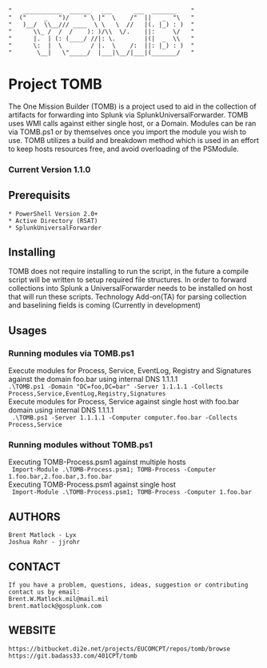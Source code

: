     "   ___________  ______   ___      ___  _______    "
    "  ("     _   ")/    " \ |"  \    /"  ||   _  "\   " 
    "   )__/  \\__/// ____  \ \   \  //   |(. |_) : )  "
    "      \\_ /  /  /    ): )/\\  \/.    ||:     \/   " 
    "      |.  | (: (____/ //|: \.        |(|  _  \\   " 
    "      \:  |  \        / |.  \    /:  ||: |_) : )  " 
    "       \__|   \"_____/  |___|\__/|___|(_______/   "

# Project TOMB
The One Mission Builder (TOMB) is a project used to aid in the collection of artifacts for forwarding into Splunk via SplunkUniversalForwarder. TOMB uses WMI calls against either single host, or a Domain. Modules can be ran via TOMB.ps1 or by themselves once you import the module you wish to use. TOMB utilizes a build and breakdown method which is used in an effort to keep hosts resources free, and avoid overloading of the PSModule.
### Current Version 1.1.0

## Prerequisits
``` 
* PowerShell Version 2.0+
* Active Directory (RSAT)
* SplunkUniversalForwarder 
```

## Installing
 
TOMB does not require installing to run the script, in the future a compile script will be written to setup required file structures. In order to forward collections into Splunk a UniversalForwarder needs to be installed on host that will run these scripts. Technology Add-on(TA) for parsing collection and baselining fields is coming (Currently in development) 


## Usages
### Running modules via TOMB.ps1
Execute modules for Process, Service, EventLog, Registry and Signatures against the domain foo.bar using internal DNS 1.1.1.1  
``` .\TOMB.ps1 -Domain "DC=foo,DC=bar" -Server 1.1.1.1 -Collects Process,Service,EventLog,Registry,Signatures ```  
Execute modules for Process, Service against single host with foo.bar domain using internal DNS 1.1.1.1  
``` .\TOMB.ps1 -Server 1.1.1.1 -Computer computer.foo.bar -Collects Process,Service```  
### Running modules without TOMB.ps1
Executing TOMB-Process.psm1 against multiple hosts  
``` Import-Module .\TOMB-Process.psm1; TOMB-Process -Computer 1.foo.bar,2.foo.bar,3.foo.bar```  
Executing TOMB-Process.psm1 against single host  
``` Import-Module .\TOMB-Process.psm1; TOMB-Process -Computer 1.foo.bar```  

## AUTHORS
    Brent Matlock - Lyx
    Joshua Rohr - jjrohr
## CONTACT
    If you have a problem, questions, ideas, suggestion or contributing contact us by email:
    Brent.W.Matlock.mil@mail.mil
    brent.matlock@gosplunk.com

## WEBSITE
    https://bitbucket.di2e.net/projects/EUCOMCPT/repos/tomb/browse
    https://git.badass33.com/401CPT/tomb
